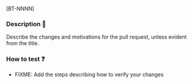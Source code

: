 [BT-NNNN]

### Description :page_with_curl:

Describe the changes and motivations for the pull request, unless evident from the title.

### How to test :question:

- FIXME: Add the steps describing how to verify your changes


